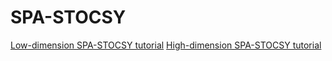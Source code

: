 # SPA-STOCSY

[Low-dimension SPA-STOCSY tutorial](https://liuzlab.github.io/SPA-STOCSY/tutorial/spa_stocsy_tutorial_lowd.html)
[High-dimension SPA-STOCSY tutorial](https://liuzlab.github.io/SPA-STOCSY/tutorial/spa_stocsy_tutorial_highd.html)
